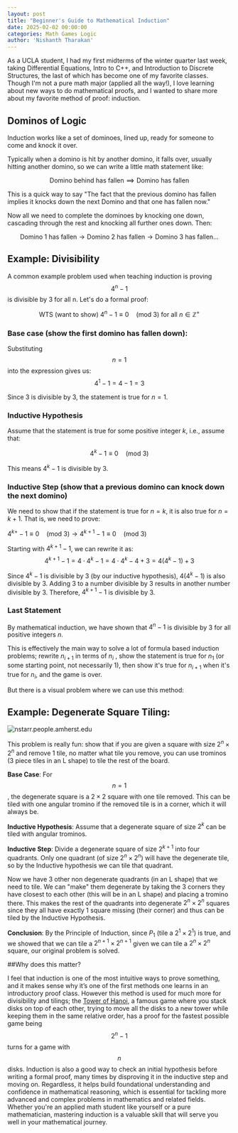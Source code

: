 ```yaml
---
layout: post
title: "Beginner's Guide to Mathematical Induction"
date: 2025-02-02 00:00:00
categories: Math Games Logic 
author: 'Nishanth Tharakan'
---
```


<script type="text/x-mathjax-config">
  MathJax.Hub.Config({
    tex2jax: {
      inlineMath: [ ['$','$'], ["\$$","\$$"] ],
      processEscapes: true
    }
  });
</script>

<script type="text/javascript" charset="utf-8" 
src="https://cdn.mathjax.org/mathjax/latest/MathJax.js?config=TeX-AMS-MML_HTMLorMML,
https://vincenttam.github.io/javascripts/MathJaxLocal.js"></script>

As a UCLA student, I had my first midterms of the winter quarter last week, taking Differential Equations, Intro to C++, and Introduction to Discrete Structures, the last of which has become one of my favorite classes. Though I'm not a pure math major (applied all the way!), I love learning about new ways to do mathematical proofs, and I wanted to share more about my favorite method of proof: induction.

## Dominos of Logic

Induction works like a set of dominoes, lined up, ready for someone to come and knock it over.

Typically when a domino is hit by another domino, it falls over, usually hitting another domino, so we can write a little math statement like:

$$ \text{Domino behind has fallen} \implies \text{Domino has fallen} $$

This is a quick way to say "The fact that the previous domino has fallen implies it knocks down the next Domino and that one has fallen now." 
 
Now all we need to complete the dominoes by knocking one down, cascading through the rest and knocking all further ones down. Then:

$$ \text{Domino 1 has fallen} 
\rightarrow \text{Domino 2 has fallen} \rightarrow  \text{Domino 3 has fallen}  ...  $$

## Example: Divisibility

A common example problem used when teaching induction is proving $$4^n - 1$$ is divisible by 3 for all n. Let's do a formal proof:

$$ \text{WTS (want to show) } 4^n -1 \equiv 0 \quad(\text{mod 3}) \text{ for all } n \in \mathbb{Z}^+$$

### Base case (show the first domino has fallen down):

Substituting $$n = 1$$ into the expression gives us:
$$4^1 - 1 = 4 - 1 = 3$$

Since 3 is divisible by 3, the statement is true for $n = 1$.

### Inductive Hypothesis
Assume that the statement is true for some positive integer $k$, i.e., assume that:

$$ 4^k -1 \equiv 0 \quad(\text{mod 3}) $$

This means $4^k - 1$ is divisible by 3.

### Inductive Step (show that a previous domino can knock down the next domino)
We need to show that if the statement is true for $n = k$, it is also true for $n = k + 1$. That is, we need to prove:

$4^{k+} - 1 \equiv 0 \quad(\text{mod 3}) \rightarrow 4^{k+1} - 1 \equiv 0 \quad(\text{mod 3})$

Starting with $4^{k+1} - 1$, we can rewrite it as:
$$4^{k+1} - 1 = 4 \cdot 4^k - 1 = 4 \cdot 4^k - 4 + 3 = 4(4^k - 1) + 3$$

Since $4^k - 1$ is divisible by 3 (by our inductive hypothesis), $4(4^k - 1)$ is also divisible by 3. Adding 3 to a number divisible by 3 results in another number divisible by 3. Therefore, $4^{k+1} - 1$ is divisible by 3.

### Last Statement
By mathematical induction, we have shown that $4^n - 1$ is divisible by 3 for all positive integers $n$.

This is effectively the main way to solve a lot of formula based induction problems; rewrite $n_{i+1}$ in terms of $n_{i}$ , show the statement is true for $n_1$ (or some starting point, not necessarily 1), then show it's true for $n_{i+1}$ when it's true for $n_{i}$, and the game is over. 

But there is a visual problem where we can use this method: 

## Example: Degenerate Square Tiling:
<img src="https://nstarr.people.amherst.edu/trom/v-21.gif" alt="nstarr.people.amherst.edu"/>

This problem is really fun: show that if you are given a square with size $2^n \times 2^n$ and remove 1 tile, no matter what tile you remove, you can use trominos (3 piece tiles in an L shape) to tile the rest of the board.

**Base Case**: For $$n = 1$$, the degenerate square is a $2 \times 2$ square with one tile removed. This can be tiled with one angular tromino if the removed tile is in a corner, which it will always be.

**Inductive Hypothesis**: Assume that a degenerate square of size $2^k$ can be tiled with angular trominos.
    
**Inductive Step**: Divide a degenerate square of size $2^{k+1}$ into four quadrants. Only one quadrant (of size $2^n \times 2^n$) will have the degenerate tile, so by the Inductive hypothesis we can tile that quadrant.

Now we have 3 other non degenerate quadrants (in an L shape) that we need to tile. We can "make" them degenerate by taking the 3 corners they have closest to each other (this will be in an L shape) and placing a tromino there. This makes the rest of the quadrants into degenerate $2^n \times 2^n$ squares since they all have exactly 1 square missing (their corner) and thus can be tiled by the Inductive Hypothesis.

**Conclusion**: By the Principle of Induction, since $P_1$ (tile a $2^1 \times 2^1$) is true, and we showed that we can tile a $2^{n+1} \times 2^{n+1}$ given we can tile a $2^n \times 2^n$ square, our original problem is solved.                  

##Why does this matter?

I feel that induction is one of the most intuitive ways to prove something, and it makes sense why it’s one of the first methods one learns in an introductory proof class. However this method is used for much more for divisibility and tilings; the [Tower of Hanoi](https://en.wikipedia.org/wiki/Tower_of_Hanoi), a famous game where you stack disks on top of each other, trying to move all the disks to a new tower while keeping them in the same relative order, has a proof for the fastest possible game being $$2^n - 1$$ turns for a game with $$n$$ disks. Induction is also a good way to check an initial hypothesis before writing a formal proof, many times by disproving it in the inductive step and moving on. Regardless, it helps build foundational understanding and confidence in mathematical reasoning, which is essential for tackling more advanced and complex problems in mathematics and related fields. Whether you're an applied math student like yourself or a pure mathematician, mastering induction is a valuable skill that will serve you well in your mathematical journey.



